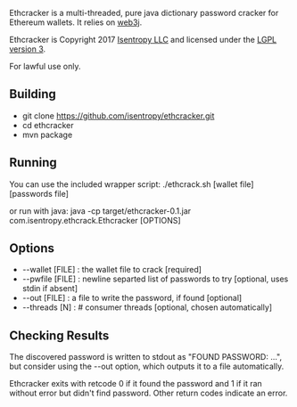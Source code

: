 Ethcracker is a multi-threaded, pure java dictionary password cracker for Ethereum wallets. It relies on [web3j](https://github.com/web3j/web3j). 

Ethcracker is Copyright 2017 [Isentropy LLC](https://isentropy.com) and licensed under the [LGPL version 3](https://www.gnu.org/copyleft/lesser.html).

For lawful use only. 

## Building
  * git clone https://github.com/isentropy/ethcracker.git
  * cd ethcracker
  * mvn package

## Running
You can use the included wrapper script:
./ethcrack.sh [wallet file] [passwords file]

or run with java:
java -cp target/ethcracker-0.1.jar com.isentropy.ethcrack.Ethcracker [OPTIONS]

## Options
  * --wallet [FILE] : the wallet file to crack [required]
  * --pwfile [FILE] : newline separted list of passwords to try [optional, uses stdin if absent]
  * --out [FILE] : a file to write the password, if found [optional]
  * --threads [N] : # consumer threads [optional, chosen automatically]

## Checking Results

The discovered password is written to stdout as "FOUND PASSWORD: ...", but consider using the --out option, which outputs it to a file automatically.

Ethcracker exits with retcode 0 if it found the password and 1 if it ran without error but didn't find password. Other return codes indicate an error. 
